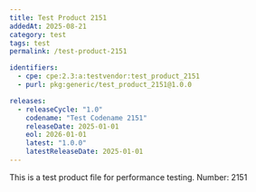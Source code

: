 ```yaml
---
title: Test Product 2151
addedAt: 2025-08-21
category: test
tags: test
permalink: /test-product-2151

identifiers:
  - cpe: cpe:2.3:a:testvendor:test_product_2151
  - purl: pkg:generic/test_product_2151@1.0.0

releases:
  - releaseCycle: "1.0"
    codename: "Test Codename 2151"
    releaseDate: 2025-01-01
    eol: 2026-01-01
    latest: "1.0.0"
    latestReleaseDate: 2025-01-01
---
```


This is a test product file for performance testing. Number: 2151

